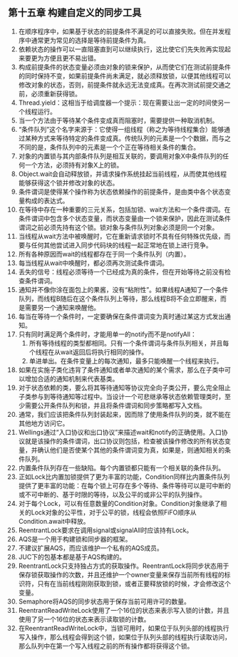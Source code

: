 ## 第十五章 构建自定义的同步工具

1. 在顺序程序中，如果基于状态的前提条件不满足的可以直接失败。但在并发程序中通常更为常见的选择是等待前提条件为真。
2. 依赖状态的操作可以一直阻塞直到可以继续执行，这比使它们先失败再实现起来要更为方便且更不易出错。
3. 构成前提条件的状态变量必须由对象的锁来保护，从而使它们在测试前提条件的同时保持不变，如果前提条件尚未满足，就必须释放锁，以便其他线程可以修改对象的状态，否则，前提条件就永远无法变成真。在再次测试前提交通之前，必须重新获得锁。
4. Thread.yield：这相当于给调度器一个提示：现在需要让出一定的时间使另一个线程运行。
5. 当一个方法由于等待某个条件变成真而阻塞时，需要提供一种取消机制。
6. “条件队列”这个名字来源于：它使得一组线程（称之为等待线程集合）能够通过某种方式来等待特定的条件变成真。传统队列的元素是一个个数据，而与之不同的是，条件队列中的元素是一个个正在等待相关条件的集合。
7. 对象的内置锁与其内部条件队列是相互关联的，要调用对象X中条件队列的任何一个方法，必须持有对象X上的锁。
8. Object.wait会自动释放锁，并请求操作系统挂起当前线程，从而使其他线程能够获得这个锁并修改对象的状态。
9. 条件谓词是使得某个操作称为状态依赖操作的前提条件，是由类中各个状态变量构成的表达式。
10. 在等待中存在一种重要的三元关系，包括加锁、wait方法和一个条件谓词。在条件谓词中包含多个状态变量，而状态变量由一个锁来保护，因此在测试条件谓词之前必须先持有这个锁。锁对象与条件队列对象必须是同一个对象。
11. 当线程从wait方法中被唤醒时，它在重新请求锁时不具有任何特殊优先级，而要与任何其他尝试进入同步代码块的线程一起正常地在锁上进行竞争。
12. 所有各种原因而wait的线程都存在于同一个条件队列（内置）。
13. 每当线程从wait中唤醒时，都必须再次测试条件谓词。
14. 丢失的信号：线程必须等待一个已经成为真的条件，但在开始等待之前没有检查条件谓词。
15. 通知并不像你涂在面包上的果酱，没有“粘附性”。如果线程A通知了一个条件队列，而线程B随后在这个条件队列上等待，那么线程B将不会立即醒来，而是需要另一个通知来唤醒他。
16. 每当在等待一个条件时，一定要确保在条件谓词变为真时通过某这方式发出通知。
17. 只有同时满足两个条件时，才能用单一的notify而不是notifyAll：
    1. 所有等待线程的类型都相同。只有一个条件谓词与条件队列相关，并且每个线程在从wait返回后将执行相同的操作。
    2. 单进单出。在条件变量上的每次通知，最多只能唤醒一个线程来执行。
18. 如果在实施子类化违背了条件通知或者单次通知的某个需求，那么在子类中可以增加合适的通知机制来代表基类。
19. 对于状态依赖的类，要么将其等待通知等协议完全向子类公开，要么完全阻止子类参与到等待通知等过程中。当设计一个可悲继承等状态依赖管理类时，至少需要公开条件队列和锁，并且将条件谓词和同步策略都写入文档。
20. 通常，我们应该把条件队列封装起来，因而除了使用条件队列的类，就不能在其他地方访问它。
21. Wellings通过“入口协议和出口协议”来描述wait和notify的正确使用。入口协议就是该操作的条件谓词，出口协议则包括，检查被该操作修改的所有状态变量，并确认他们是否使某个其他的条件谓词变为真，如果是，则通知相关的条件队列。
22. 内置条件队列存在一些缺陷。每个内置锁都只能有一个相关联的条件队列。
23. 正如Lock比内置加锁提供了更为丰富的功能，Condition同样比内置条件队列提供了更丰富的功能：在每个锁上可存在多个等待、条件等待可以是可中断的或不可中断的、基于时限的等待，以及公平的或非公平的队列操作。
24. 对于每个Lock，可以有任意数量的Condition对象。Condition对象继承了相关的Lock对象的公平性，对于公平的锁，线程会依照FiFO顺序从Condition.await中释放。
25. ReentrantLock要求在调用signal或signalAll时应该持有Lock。
26. AQS是一个用于构建锁和同步器的框架。
27. 不建议扩展AQS，而应该维护一个私有的AQS成员。
28. JUC下的包基本都是基于AQS构建的。
29. ReentrantLock只支持独占方式的获取操作。ReentrantLock将同步状态用于保存锁获取操作的次数，并且还维护一个owner变量来保存当前所有线程的标识符，只有在当前线程刚刚获取到锁，或者正要释放锁的时候，才会修改这个变量。
30. Semaphore将AQS的同步状态用于保存当前可用许可的数量。
31. ReentrantReadWriteLock使用了一个16位的状态来表示写入锁的计数，并且使用了另一个16位的状态来表示读取锁的计数。
32. 在ReentrantReadWriteLock中，当锁可用时，如果位于队列头部的线程执行写入操作，那么线程会得到这个锁，如果位于队列头部的线程执行读取访问，那么队列中在第一个写入线程之前的所有操作都将获得这个锁。